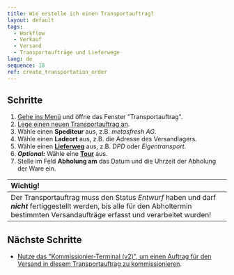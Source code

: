 ```yaml
---
title: Wie erstelle ich einen Transportauftrag?
layout: default
tags:
  - Workflow
  - Verkauf
  - Versand
  - Transportaufträge und Lieferwege
lang: de
sequence: 10
ref: create_transportation_order
---
```


## Schritte
1. [Gehe ins Menü](Menu) und öffne das Fenster "Transportauftrag".
1. [Lege einen neuen Transportauftrag an](Neuer_Datensatz_Fenster_Webui).
1. Wähle einen **Spediteur** aus, z.B. *metasfresh AG*.
1. Wähle einen **Ladeort** aus, z.B. die Adresse des Versandlagers.
1. Wähle einen [**Lieferweg**](Lieferwege_konfigurieren) aus, z.B. *DPD* oder *Eigentransport*.
1. ***Optional:*** Wähle eine [**Tour**](Tourenplanung_mittels_Liefertagen) aus.
1. Stelle im Feld **Abholung am** das Datum und die Uhrzeit der Abholung der Ware ein.

| **Wichtig!** |
| :--- |
| Der Transportauftrag muss den Status *Entwurf* haben und darf ***nicht*** fertiggestellt werden, bis alle für den Abholtermin bestimmten Versandaufträge erfasst und verarbeitet wurden! |

## Nächste Schritte
- [Nutze das "Kommissionier-Terminal (v2)", um einen Auftrag für den Versand in diesem Transportauftrag zu kommissionieren](Auftrag_kommissionieren_Terminal_v2).
